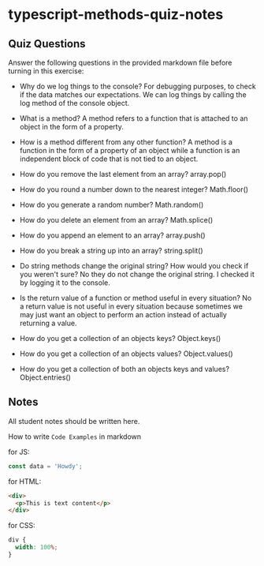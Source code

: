 # typescript-methods-quiz-notes

## Quiz Questions

Answer the following questions in the provided markdown file before turning in this exercise:

- Why do we log things to the console?
  For debugging purposes, to check if the data matches our expectations. We can log things by calling the log method of the console object.

- What is a method?
  A method refers to a function that is attached to an object in the form of a property.

- How is a method different from any other function?
  A method is a function in the form of a property of an object while a function is an independent block of code that is not tied to an object.

- How do you remove the last element from an array?
  array.pop()

- How do you round a number down to the nearest integer?
  Math.floor()

- How do you generate a random number?
  Math.random()

- How do you delete an element from an array?
  Math.splice()

- How do you append an element to an array?
  array.push()

- How do you break a string up into an array?
  string.split()

- Do string methods change the original string? How would you check if you weren't sure?
  No they do not change the original string. I checked it by logging it to the console.

- Is the return value of a function or method useful in every situation?
  No a return value is not useful in every situation because sometimes we may just want an object to perform an action instead of actually returning a value.

- How do you get a collection of an objects keys?
  Object.keys()

- How do you get a collection of an objects values?
  Object.values()

- How do you get a collection of both an objects keys and values?
  Object.entries()

## Notes

All student notes should be written here.

How to write `Code Examples` in markdown

for JS:

```javascript
const data = 'Howdy';
```

for HTML:

```html
<div>
  <p>This is text content</p>
</div>
```

for CSS:

```css
div {
  width: 100%;
}
```
